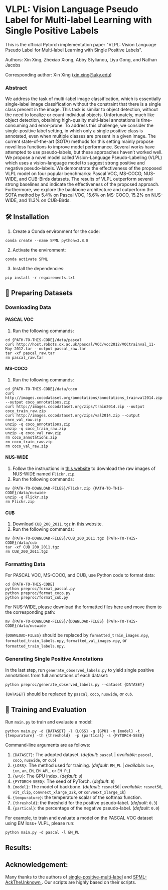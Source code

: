 # VLPL: Vision Language Pseudo Label for Multi-label Learning with Single Positive Labels
This is the official Pytorch implementation paper "VLPL: Vision Language Pseudo Label for Multi-label Learning with Single Positive Labels".

Authors: Xin Xing, Zhexiao Xiong, Abby Stylianou, Liyu Gong, and Nathan Jacobs

Corresponding author: Xin Xing (xin.xing@uky.edu)

### Abstract

We address the task of multi-label image classification, which is essentially single-label image classification without the constraint that there is a single class present in the image. This task is similar to object detection, without the need to localize or count individual objects. Unfortunately, much like object detection, obtaining high-quality multi-label annotations is time-consuming and error-prone. To address this challenge, we consider the single-positive label setting, in which only a single positive class is annotated, even when multiple classes are present in a given image. The current state-of-the-art (SOTA) methods for this setting mainly propose novel loss functions to improve model performance. Several works have attempted to use pseudo-labels, but these approaches haven’t worked well. We propose a novel model called Vision-Language Pseudo-Labeling (VLPL) which uses a vision-language model to suggest strong positive and negative pseudo-labels. We demonstrate the effectiveness of the proposed VLPL model on four popular benchmarks: Pascal VOC, MS-COCO, NUS-WIDE, and CUB-Birds datasets. The results of VLPL outperform several strong baselines and indicate the effectiveness of the proposed approach. Furthermore, we explore the backbone architecture and outperform the SOTA method by 5.4% on Pascal VOC, 15.6% on MS-COCO, 15.2% on NUS-WIDE, and 11.3% on CUB-Birds.

## 🛠️ Installation
1. Create a Conda environment for the code:
```
conda create --name SPML python=3.8.8
```
2. Activate the environment:
```
conda activate SPML
```
3. Install the dependencies:
```
pip install -r requirements.txt
```

## 📖 Preparing Datasets
### Downloading Data
#### PASCAL VOC

1. Run the following commands:

```
cd {PATH-TO-THIS-CODE}/data/pascal
curl http://host.robots.ox.ac.uk/pascal/VOC/voc2012/VOCtrainval_11-May-2012.tar --output pascal_raw.tar
tar -xf pascal_raw.tar
rm pascal_raw.tar
```

#### MS-COCO

1. Run the following commands:

```
cd {PATH-TO-THIS-CODE}/data/coco
curl http://images.cocodataset.org/annotations/annotations_trainval2014.zip --output coco_annotations.zip
curl http://images.cocodataset.org/zips/train2014.zip --output coco_train_raw.zip
curl http://images.cocodataset.org/zips/val2014.zip --output coco_val_raw.zip
unzip -q coco_annotations.zip
unzip -q coco_train_raw.zip
unzip -q coco_val_raw.zip
rm coco_annotations.zip
rm coco_train_raw.zip
rm coco_val_raw.zip
```

#### NUS-WIDE

1.  Follow the instructions in [this website](https://lms.comp.nus.edu.sg/wp-content/uploads/2019/research/nuswide/NUS-WIDE.html) to download the raw images of NUS-WIDE named `Flickr.zip`.
2.  Run the following commands:
```
mv {PATH-TO-DOWNLOAD-FILES}/Flickr.zip {PATH-TO-THIS-CODE}/data/nuswide
unzip -q Flickr.zip
rm Flickr.zip
```

#### CUB

1.  Download `CUB_200_2011.tgz` in [this website](https://data.caltech.edu/records/20098).
2.  Run the following commands:
```
mv {PATH-TO-DOWNLOAD-FILES}/CUB_200_2011.tgz {PATH-TO-THIS-CODE}/data/cub
tar -xf CUB_200_2011.tgz
rm CUB_200_2011.tgz
```

### Formatting Data
For PASCAL VOC, MS-COCO, and CUB, use Python code to format data:
```
cd {PATH-TO-THIS-CODE}
python preproc/format_pascal.py
python preproc/format_coco.py
python preproc/format_cub.py
```
For NUS-WIDE, please download the formatted files [here](https://drive.google.com/drive/folders/1YL7WhnGpd-pjbtPL5r6IKiPeYFVdpYne?usp=sharing) and move them to the corresponding path:
```
mv {PATH-TO-DOWNLOAD-FILES}/{DOWNLOAD-FILES} {PATH-TO-THIS-CODE}/data/nuswide
```
`{DOWNLOAD-FILES}` should be replaced by `formatted_train_images.npy`, `formatted_train_labels.npy`, `formatted_val_images.npy`, or `formatted_train_labels.npy`.


### Generating Single Positive Annotations
In the last step, run `generate_observed_labels.py` to yield single positive annotations from full annotations of each dataset:
```
python preproc/generate_observed_labels.py --dataset {DATASET}
```
`{DATASET}` should be replaced by `pascal`, `coco`, `nuswide`, or `cub`.

## 🦍 Training and Evaluation
Run `main.py` to train and evaluate a model:
```
python main.py -d {DATASET} -l {LOSS} -g {GPU} -m {model} -t {tempurature} -th {threshold}  -p {partical} -s {PYTORCH-SEED}
```
Command-line arguments are as follows:
1. `{DATASET}`: The adopted dataset. (*default*: `pascal` | *available*: `pascal`, `coco`, `nuswide`, or `cub`)
2. `{LOSS}`: The method used for training. (*default*: `EM_PL` | *available*: `bce`, `iun`, `an`, `EM`, `EM_APL`, or `EM_PL`)
3. `{GPU}`: The GPU index. (*default*: `0`)
4. `{PYTORCH-SEED}`: The seed of PyTorch. (*default*: `0`)
5. `{model}`: The model of backbone. (*default*: `resnet50`| *available*: `resnet50`, `vit_clip`, `convnext_xlarge_22k`, or `convnext_xlarge_1k`)
6. `{tempurature}`: the temperature scalar of the softmax function.
7. `{threshold}`: the threshold for the positive pseudo-label. (*default*: `0.3`)
8. `{partical}`: the percentage of the negative pseudo-label. (*default*: `0.0`)

For example, to train and evaluate a model on the PASCAL VOC dataset using  EM loss+ VLPL, please run:
```
python main.py -d pascal -l EM_PL 
```

## Results:

## Acknowledgement:
Many thanks to the authors of [single-positive-multi-label](https://github.com/elijahcole/single-positive-multi-label) and [SPML-AckTheUnknown
](https://github.com/Correr-Zhou/SPML-AckTheUnknown). Our scripts are highly based on their scripts.

